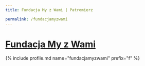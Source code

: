 ```yaml
---
title: Fundacja My z Wami | Patromierz

permalink: /fundacjamyzwami
---
```


# [Fundacja My z Wami](https://patronite.pl/fundacjamyzwami)

{% include profile.md name="fundacjamyzwami" prefix="f" %}
